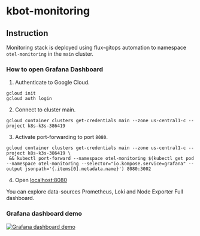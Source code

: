 # kbot-monitoring

## Instruction

Monitoring stack is deployed using flux-gitops automation 
to namespace `otel-monitoring` in the `main` cluster.

### How to open Grafana Dashboard

1. Authenticate to Google Cloud.

```
gcloud init
gcloud auth login
```

2. Connect to cluster main. 

```
gcloud container clusters get-credentials main --zone us-central1-c --project k8s-k3s-386419
```

3. Activate port-forwarding to port `8080`.

```
gcloud container clusters get-credentials main --zone us-central1-c --project k8s-k3s-386419 \
 && kubectl port-forward --namespace otel-monitoring $(kubectl get pod --namespace otel-monitoring --selector="io.kompose.service=grafana" --output jsonpath='{.items[0].metadata.name}') 8080:3002
```

4. Open [localhost:8080](http://localhost:8080/) 

You can explore data-sources Prometheus, Loki and Node Exporter Full dashboard.

### Grafana dashboard demo

[![Grafana dashboard demo](https://img.youtube.com/vi/TAMhOHmhSBk/0.jpg)](https://www.youtube.com/watch?v=TAMhOHmhSBk)

